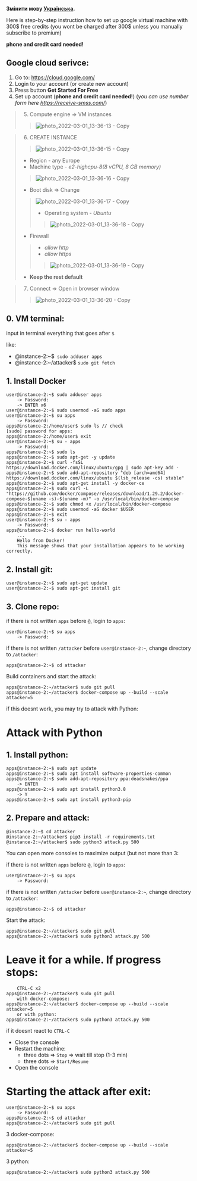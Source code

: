 **Змінити мову [Українська](README.md).**

Here is step-by-step instruction how to set up google virtual machine with 300$ free credits (you wont be charged after 300$ unless you manually subscribe to premium)

**phone and credit card needed!**

## Google cloud serivce:
1. Go to: https://cloud.google.com/
2. Login to your account (or create new account)
3. Press button **Get Started For Free**
4. Set up account (**phone and credit card needed!**) (*you can use number form here https://receive-smss.com/*)
> 5. Compute engine => VM instances 
>> ![photo_2022-03-01_13-36-13 - Copy](https://user-images.githubusercontent.com/98760727/157469549-dd85283d-26dc-4b70-940c-88d32f28080b.jpg)

> 6. CREATE INSTANCE
>> ![photo_2022-03-01_13-36-15 - Copy](https://user-images.githubusercontent.com/98760727/157469573-e372ad5b-e8ef-48ce-815a-f50f81678858.jpg)
> - Region - any Europe
> - Machine type - *e2-highcpu-8(8 vCPU, 8 GB memory)*
>> ![photo_2022-03-01_13-36-16 - Copy](https://user-images.githubusercontent.com/98760727/157469599-584882e3-497d-4ed4-8b12-49c6d192dc17.jpg)
> - Boot disk => Change 
>> ![photo_2022-03-01_13-36-17 - Copy](https://user-images.githubusercontent.com/98760727/157469618-0e539d2f-41ad-40dc-a6af-eeb62dbaf0a1.jpg)
>> - Operating system - *Ubuntu*
>>> ![photo_2022-03-01_13-36-18 - Copy](https://user-images.githubusercontent.com/98760727/157469648-17521ca3-60f9-4551-9a23-1827df39c83f.jpg)
> - Firewall 
>>	- *allow http*
>>	- *allow https*
>>> ![photo_2022-03-01_13-36-19 - Copy](https://user-images.githubusercontent.com/98760727/157469677-c782156a-0fde-439f-931e-745547c732eb.jpg)
>
> - **Keep the rest default**

> 7. Connect => Open in browser window
>> ![photo_2022-03-01_13-36-20 - Copy](https://user-images.githubusercontent.com/98760727/157469700-3912dbcd-1438-47ee-984f-d459b639c12d.jpg)


## 0. VM terminal:
input in terminal everything that goes after `$`

like:
- @instance-2:~$` sudo adduser apps`
- @instance-2:~/attacker$ `sudo git fetch`


## 1. Install Docker
     

    user@instance-2:~$ sudo adduser apps
    	-> Password:
    	-> ENTER x6
    user@instance-2:~$ sudo usermod -aG sudo apps
    user@instance-2:~$ su apps
    	-> Password:
    apps@instance-2:/home/user$ sudo ls // check
    [sudo] password for apps:
    apps@instance-2:/home/user$ exit
    user@instance-2:~$ su - apps
    	-> Password:
    apps@instance-2:~$ sudo ls
    apps@instance-2:~$ sudo apt-get -y update
    apps@instance-2:~$ curl -fsSL https://download.docker.com/linux/ubuntu/gpg | sudo apt-key add -
    apps@instance-2:~$ sudo add-apt-repository "deb [arch=amd64] https://download.docker.com/linux/ubuntu $(lsb_release -cs) stable"
    apps@instance-2:~$ sudo apt-get install -y docker-ce
    apps@instance-2:~$ sudo curl -L "https://github.com/docker/compose/releases/download/1.29.2/docker-compose-$(uname -s)-$(uname -m)" -o /usr/local/bin/docker-compose
    apps@instance-2:~$ sudo chmod +x /usr/local/bin/docker-compose
    apps@instance-2:~$ sudo usermod -aG docker $USER
    apps@instance-2:~$ exit
    user@instance-2:~$ su - apps
    	-> Password:
    apps@instance-2:~$ docker run hello-world
    	...
    	Hello from Docker!
    	This message shows that your installation appears to be working correctly.

## 2. Install git:

    user@instance-2:~$ sudo apt-get update
    user@instance-2:~$ sudo apt-get install git
    
## 3. Clone repo:

if there is not written `apps` before  `@`, login to `apps`:

    user@instance-2:~$ su apps
    	-> Password: 
	
if there is not written `/attacker` before  `user@instance-2:~`, change directory to `/attacker`:

    apps@instance-2:~$ cd attacker
		

Build containers and start the attack:

    apps@instance-2:~/attacker$ sudo git pull
    apps@instance-2:~/attacker$ docker-compose up --build --scale attacker=5


if this doesnt work, you may try to attack with Python:


# Attack with Python
## 1. Install python:

    apps@instance-2:~$ sudo apt update
    apps@instance-2:~$ sudo apt install software-properties-common
    apps@instance-2:~$ sudo add-apt-repository ppa:deadsnakes/ppa
    	-> ENTER
    apps@instance-2:~$ sudo apt install python3.8
    	-> Y
    apps@instance-2:~$ sudo apt install python3-pip

## 2. Prepare and attack:

    @instance-2:~$ cd attacker
    @instance-2:~/attacker$ pip3 install -r requirements.txt
    @instance-2:~/attacker$ sudo python3 attack.py 500

You can open more consoles to maximize output (but not more than 3:

if there is not written `apps` before  `@`, login to `apps`:

    user@instance-2:~$ su apps
    	-> Password: 
	
if there is not written `/attacker` before  `user@instance-2:~`, change directory to `/attacker`:

    apps@instance-2:~$ cd attacker
				
Start the attack:

    apps@instance-2:~/attacker$ sudo git pull
    apps@instance-2:~/attacker$ sudo python3 attack.py 500
    

# Leave it for a while. If progress stops:

		СTRL-C x2
    apps@instance-2:~/attacker$ sudo git pull
    	with docker-compose:
    apps@instance-2:~/attacker$ docker-compose up --build --scale attacker=5
    	or with python:
    apps@instance-2:~/attacker$ sudo python3 attack.py 500
    
if it doesnt react to `CTRL-C`

- Close the console
- Restart the machine:
	- three dots => `Stop` => wait till stop (1-3 min)
	- three dots => `Start/Resume`
- Open the console

# Starting the attack after exit:

	user@instance-2:~$ su apps
    	-> Password: 
    apps@instance-2:~$ cd attacker
    apps@instance-2:~/attacker$ sudo git pull
	
З docker-compose:

    apps@instance-2:~/attacker$ docker-compose up --build --scale attacker=5
	
З python:

    apps@instance-2:~/attacker$ sudo python3 attack.py 500
	
